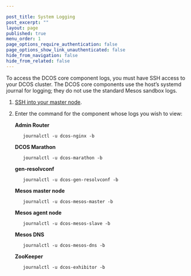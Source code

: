 ```yaml
---

post_title: System Logging
post_excerpt: ""
layout: page
published: true
menu_order: 1
page_options_require_authentication: false
page_options_show_link_unauthenticated: false
hide_from_navigation: false
hide_from_related: false
---
```

To access the DCOS core component logs, you must have SSH access to your DCOS cluster. The DCOS core components use the host’s systemd journal for logging; they do not use the standard Mesos sandbox logs.

1.  [SSH into your master node][1].

2.  Enter the command for the component whose logs you wish to view:

    **Admin Router**

           journalctl -u dcos-nginx -b


    **DCOS Marathon**

           journalctl -u dcos-marathon -b


    **gen-resolvconf**

           journalctl -u dcos-gen-resolvconf -b


    **Mesos master node**

           journalctl -u dcos-mesos-master -b


    **Mesos agent node**

           journalctl -u dcos-mesos-slave -b


    **Mesos DNS**

           journalctl -u dcos-mesos-dns -b


    **ZooKeeper**

           journalctl -u dcos-exhibitor -b

 [1]: /install/sshcluster/